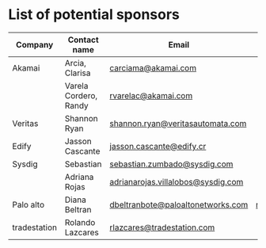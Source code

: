# List of potential sponsors

| Company      | Contact name            | Email                             | Email 2                       |
| -----------  | ------------            | --------------------------------  | ----------------------------- |
| Akamai       | Arcia, Clarisa          | carciama@akamai.com               |                               |
|              | Varela Cordero, Randy   | rvarelac@akamai.com               |                               |
| Veritas      | Shannon Ryan            | shannon.ryan@veritasautomata.com  |                               |
| Edify        | Jasson Cascante         | jasson.cascante@edify.cr          |                               |
| Sysdig       | Sebastian               | sebastian.zumbado@sysdig.com      |                               |
|              | Adriana Rojas           | adrianarojas.villalobos@sysdig.com|                               |
| Palo alto    | Diana Beltran           | dbeltranbote@paloaltonetworks.com | mhodgson@tradestation.com    |
| tradestation | Rolando Lazcares        | rlazcares@tradestation.com        |                              |
